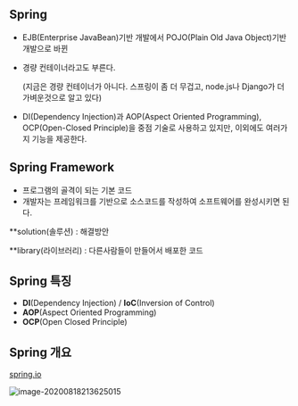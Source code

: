 ## Spring

- EJB(Enterprise JavaBean)기반 개발에서 POJO(Plain Old Java Object)기반 개발으로 바뀐

- 경량 컨테이너라고도 부른다.

  (지금은 경량 컨테이너가 아니다. 스프링이 좀 더 무겁고, node.js나 Django가 더 가벼운것으로 알고 있다)

- DI(Dependency Injection)과 AOP(Aspect Oriented Programming), OCP(Open-Closed Principle)을 중점 기술로 사용하고 있지만, 이외에도 여러가지 기능을 제공한다.





## Spring Framework

- 프로그램의 골격이 되는 기본 코드
- 개발자는 프레임워크를 기반으로 소스코드를 작성하여 소프트웨어를 완성시키면 된다.





**solution(솔루션) : 해결방안

**library(라이브러리) : 다른사람들이 만들어서 배포한 코드





## Spring 특징

- __DI__(Dependency Injection) / __IoC__(Inversion of Control)
- __AOP__(Aspect Oriented Programming)
- __OCP__(Open Closed Principle)







## Spring 개요

[spring.io](https://spring.io/)

![image-20200818213625015](C:\Users\mingy\AppData\Roaming\Typora\typora-user-images\image-20200818213625015.png)

